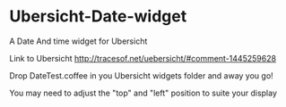Ubersicht-Date-widget
=====================

A Date And time widget for Ubersicht

Link to Ubersicht http://tracesof.net/uebersicht/#comment-1445259628

Drop DateTest.coffee in you Ubersicht widgets folder and away you go!

You may need to adjust the "top" and "left" position to suite your display
